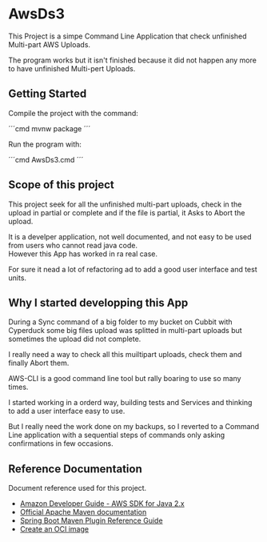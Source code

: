 # AwsDs3

This Project is a simpe Command Line Application that check unfinished Multi-part AWS Uploads.

The program works but it isn't finished because it did not happen any more to have unfinished Multi-pert Uploads.

## Getting Started

Compile the project with the command:

´´´cmd
mvnw package
´´´

Run the program with:

´´´cmd
AwsDs3.cmd
´´´

## Scope of this project

This project seek for all the unfinished multi-part uploads, check in the upload in partial or complete and if the file is partial, it Asks to Abort the upload.

It is a develper application, not well documented, and not easy to be used from users who cannot read java code.  
However this App has worked in ra real case.

For sure it nead a lot of refactoring ad to add a good user interface and test units.

## Why I started developping this App

During a Sync command of a big folder to my bucket on Cubbit with Cyperduck some big files upload was splitted in multi-part uploads but sometimes the upload did not complete.

I really need a way to check all this muiltipart uploads, check them and finally Abort them.

AWS-CLI is a good command line tool but rally boaring to use so many times.

I started working in a orderd way, building tests and Services and thinking to add a user interface easy to use. 

But I really need the work done on my backups, so I reverted to a Command Line application with a sequential steps of commands only asking confirmations in few occasions.

## Reference Documentation

Document reference used for this project.

* [Amazon Developer Guide - AWS SDK for Java 2.x](https://docs.aws.amazon.com/sdk-for-java/latest/developer-guide/home.html)
* [Official Apache Maven documentation](https://maven.apache.org/guides/index.html)
* [Spring Boot Maven Plugin Reference Guide](https://docs.spring.io/spring-boot/docs/3.2.1/maven-plugin/reference/html/)
* [Create an OCI image](https://docs.spring.io/spring-boot/docs/3.2.1/maven-plugin/reference/html/#build-image)

